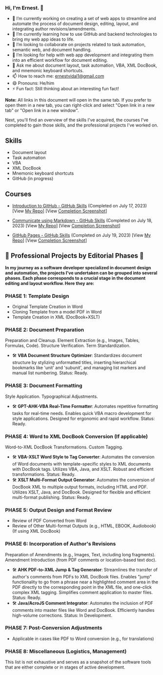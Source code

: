 ### Hi, I'm Ernest. 👋


- 🔭 I’m currently working on creating a set of web apps to streamline and automate the process of document design, editing, layout, and integrating author revisions/amendments.
- 🌱 I’m currently learning how to use GitHub and backend technologies to bring my web app ideas to life.
- 👯 I’m looking to collaborate on projects related to task automation, semantic web, and document handling.
- 🤔 I’m looking for help with web app development and integrating them into an efficient workflow for document editing.
- 💬 Ask me about document layout, task automation, VBA, XML DocBook, and mnemonic keyboard shortcuts.
- 📫 How to reach me: ernestvidal1@gmail.com
- 😄 Pronouns: He/him
- ⚡ Fun fact: Still thinking about an interesting fun fact!

**Note:** All links in this document will open in the same tab. If you prefer to open them in a new tab, you can right-click and select "Open link in a new tab" or "Open link in a new window".

Next, you'll find an overview of the skills I've acquired, the courses I've completed to gain those skills, and the professional projects I've worked on.

## Skills

- Document layout
- Task automation
- VBA
- XML DocBook
- Mnemonic keyboard shortcuts
- GitHub (in progress)

## Courses

- [Introduction to GitHub - GitHub Skills](https://github.com/skills/introduction-to-github) (Completed on July 17, 2023) [View [My Repo](https://github.com/ErnestVidal1/skills-github-intro-course)]  [View [Completion Screenshot](https://raw.githubusercontent.com/ErnestVidal1/images/main/skills-introduction-to-github-certificate.png)]

- [Communicate using Markdown - GitHub Skills](https://github.com/skills/communicate-using-markdown) (Completed on July 18, 2023) [View [My Repo](https://github.com/ErnestVidal1/skills-communicate-using-markdown)]  [View [Completion Screenshot](https://raw.githubusercontent.com/ErnestVidal1/images/main/skills-communicate-using-markdown-certificate.png)]

- [GitHub Pages - GitHub Skills](https://github.com/skills/github-pages) (Completed on July 19, 2023) [View [My Repo](https://github.com/ErnestVidal1/skills-github-pages)]  [View [Completion Screenshot](https://raw.githubusercontent.com/ErnestVidal1/images/main/skills-github-pages-certificate.png)]
  

## 🌟 Professional Projects by Editorial Phases 🌟

**In my journey as a software developer specialized in document design and automation, the projects I've undertaken can be grouped into several phases. Each phase corresponds to a crucial stage in the document editing and layout workflow. Here they are:**

### PHASE 1: Template Design
- Original Template Creation in Word
- Cloning Template from a model PDF in Word
- Template Creation in XML (DocBook+XSLT)

### PHASE 2: Document Preparation
Preparation and Cleanup. Element Extraction (e.g., Images, Tables, Formulas, Code). Structure Verification. Term Standardization.
- 🛠️ **VBA Document Structure Optimizer**: Standardizes document structure by stylizing unformatted titles, inserting hierarchical bookmarks like 'unit' and 'subunit', and managing list markers and manual list numbering. Status: Ready.

### PHASE 3: Document Formatting
Style Application. Typographical Adjustments.
- 🛠️ **GPT-AHK-VBA Real-Time Formatter**: Automates repetitive formatting tasks for real-time needs. Enables quick VBA macro development for style applications. Designed for ergonomic and rapid workflow. Status: Ready.

### PHASE 4: Word to XML DocBook Conversion (If applicable)
Word-to-XML DocBook Transformations. Custom Tagging.
- 🛠️ **VBA-XSLT Word Style to Tag Converter**: Automates the conversion of Word documents with template-specific styles to XML documents with DocBook tags. Utilizes VBA, Java, and XSLT. Robust and efficient transformations. Status: Ready.
- 🛠️ **XSLT Multi-Format Output Generator**: Automates the conversion of DocBook XML to multiple output formats, including HTML and PDF. Utilizes XSLT, Java, and DocBook. Designed for flexible and efficient multi-format publishing. Status: Ready.

### PHASE 5: Output Design and Format Review
- Review of PDF Converted from Word
- Review of Other Multi-format Outputs (e.g., HTML, EBOOK, Audiobook) (If using XML DocBook)

### PHASE 6: Incorporation of Author's Revisions
Preparation of Amendments (e.g., Images, Text, including long fragments). Amendment Introduction (from PDF comments or location-based text doc).
- 🛠️ **AHK PDF-to-XML Jump & Tag Generator**: Streamlines the transfer of author's comments from PDFs to XML DocBook files. Enables "jump" functionality to go from a phrase near a highlighted comment area in the PDF directly to the corresponding point in the XML file, and one-click complex XML tagging. Simplifies comment application to master files. Status: Ready.
- 🛠️ **Java/AcroJS Comment Integrator**: Automates the inclusion of PDF comments into master files like Word and DocBook. Efficiently handles high-volume corrections. Status: In Development.

### PHASE 7: Post-Conversion Adjustments
- Applicable in cases like PDF to Word conversion (e.g., for translations)

### PHASE 8: Miscellaneous (Logistics, Management)

This list is not exhaustive and serves as a snapshot of the software tools that are either complete or in stages of active development.
